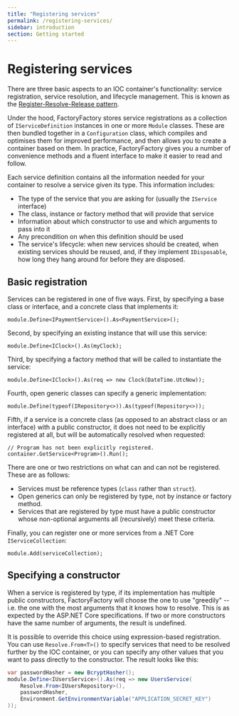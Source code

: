 ```yaml
---
title: "Registering services"
permalink: /registering-services/
sidebar: introduction
section: Getting started
---
```


Registering services
====================

There are three basic aspects to an IOC container's functionality: service
registration, service resolution, and lifecycle management. This is known as the
[Register-Resolve-Release pattern](http://blog.ploeh.dk/2010/09/29/TheRegisterResolveReleasepattern/).

Under the hood, FactoryFactory stores service registrations as a collection of
`IServiceDefinition` instances in one or more `Module` classes. These are then
bundled together in a `Configuration` class, which compiles and optimises them
for improved performance, and then allows you to create a container based on
them. In practice, FactoryFactory gives you a number of convenience methods and
a fluent interface to make it easier to read and follow.

Each service definition contains all the information needed for your container
to resolve a service given its type. This information includes:

 * The type of the service that you are asking for (usually the `IService`
   interface)
 * The class, instance or factory method that will provide that service
 * Information about which constructor to use and which arguments to pass into
   it
 * Any precondition on when this definition should be used
 * The service's lifecycle: when new services should be created, when existing
   services should be reused, and, if they implement `IDisposable`, how long
   they hang around for before they are disposed.

## Basic registration

Services can be registered in one of five ways. First, by specifying a base
class or interface, and a concrete class that implements it:

```
module.Define<IPaymentService>().As<PaymentService>();
```

Second, by specifying an existing instance that will use this service:

```
module.Define<IClock>().As(myClock);
```

Third, by specifying a factory method that will be called to instantiate the
service:

```
module.Define<IClock>().As(req => new Clock(DateTime.UtcNow));
```

Fourth, open generic classes can specify a generic implementation:

```
module.Define(typeof(IRepository<>)).As(typeof(Repository<>));
```

Fifth, if a service is a concrete class (as opposed to an abstract class or an
interface) with a public constructor, it does not need to be explicitly
registered at all, but will be automatically resolved when requested:

```
// Program has not been explicitly registered.
container.GetService<Program>().Run();
```

There are one or two restrictions on what can and can not be registered. These
are as follows:

 * Services must be reference types (`class` rather than `struct`).
 * Open generics can only be registered by type, not by instance or factory
   method.
 * Services that are registered by type must have a public constructor whose
   non-optional arguments all (recursively) meet these criteria.

Finally, you can register one or more services from a .NET Core `IServiceCollection`:

```
module.Add(serviceCollection);
```

## Specifying a constructor

When a service is registered by type, if its implementation has multiple public
constructors, FactoryFactory will choose the one to use "greedily" -- i.e. the
one with the most arguments that it knows how to resolve. This is as expected by
the ASP.NET Core specifications. If two or more constructors have the same
number of arguments, the result is undefined.

It is possible to override this choice using expression-based registration. You
can use `Resolve.From<T>()` to specify services that need to be resolved further
by the IOC container, or you can specify any other values that you want to pass
directly to the constructor. The result looks like this:

```c#
var passwordHasher = new BcryptHasher();
module.Define<IUsersService>().As(req => new UsersService(
    Resolve.From<IUsersRepository>(),
    passwordHasher,
    Environment.GetEnvironmentVariable("APPLICATION_SECRET_KEY")
));
```
